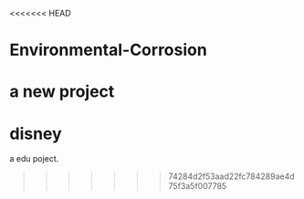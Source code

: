 <<<<<<< HEAD
# Environmental-Corrosion
a new project
=======
# disney
a edu poject.
>>>>>>> 74284d2f53aad22fc784289ae4d75f3a5f007785
